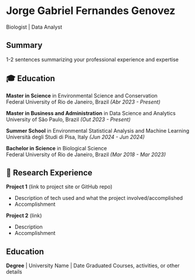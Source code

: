 # Jorge Gabriel Fernandes Genovez
Biologist | Data Analyst

## Summary
1-2 sentences summarizing your professional experience and expertise

## 🎓 Education
**Master in Science** in Environmental Science and Conservation   
Federal University of Rio de Janeiro, Brazil  *(Abr 2023 - Present)* 

**Master in Business and Administration** in Data Science and Analytics   
University of São Paulo, Brazil *(Out 2023 - Present)*

**Summer School** in Environmental Statistical Analysis and Machine Learning   
Università degli Studi di Pisa, Italy *(Jun 2024 - Jun 2024)*

**Bachelor in Science** in Biological Science   
Federal University of Rio de Janeiro, Brazil *(Mar 2018 - Mar 2023)*

## 🔬 Research Experience
**Project 1** (link to project site or GitHub repo)  
- Description of tech used and what the project involved/accomplished
- Accomplishment 

**Project 2** (link)
- Description 
- Accomplishment

## Education
**Degree** | University Name | Date Graduated
Courses, activities, or other details
